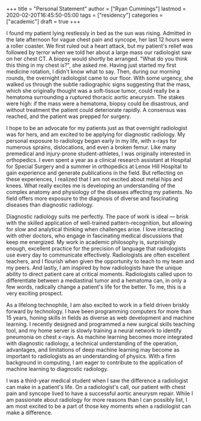 +++
title = "Personal Statement"
author = ["Ryan Cummings"]
lastmod = 2020-02-20T16:45:50-05:00
tags = ["residency"]
categories = ["academic"]
draft = true
+++

I found my patient lying restlessly in bed as the sun was rising. Admitted in the late afternoon for vague chest pain and syncope, her last 12 hours were a roller coaster. We first ruled out a heart attack, but my patient's relief was followed by terror when we told her about a large mass our radiologist saw on her chest CT. A biopsy would shortly be arranged. "What do you think this thing in my chest is?", she asked me. Having just started my first medicine rotation, I didn't know what to say. Then, during our morning rounds, the overnight radiologist came to our floor. With some urgency, she walked us through the subtle radiographic signs suggesting that the mass, which she originally thought was a soft-tissue tumor, could really be a hematoma surrounding a ruptured thoracic aortic aneurysm. The stakes were high: if the mass were a hematoma, biopsy could be disastrous, and without treatment the patient could deteriorate rapidly. A consensus was reached, and the patient was prepped for surgery.

I hope to be an advocate for my patients just as that overnight radiologist was for hers, and am excited to be applying for diagnostic radiology. My personal exposure to radiology began early in my life, with x-rays for numerous sprains, dislocations, and even a broken femur. Like many premedical and injury-prone student-athletes, I was originally interested in orthopedics. I even spent a year as a clinical research assistant at Hospital for Special Surgery and a summer in orthopedics at Lenox Hill Hospital to gain experience and generate publications in the field. But reflecting on these experiences, I realized that I am not excited about metal hips and knees. What really excites me is developing an understanding of the complex anatomy and physiology of the diseases affecting my patients. No field offers more exposure to the diagnosis of diverse and fascinating diseases than diagnostic radiology.

Diagnostic radiology suits me perfectly. The pace of work is ideal — brisk with the skilled application of well-trained pattern-recognition, but allowing for slow and analytical thinking when challenges arise. I love interacting with other doctors, who engage in fascinating medical discussions that keep me energized. My work in academic philosophy is, surprisingly enough, excellent practice for the precision of language that radiologists use every day to communicate effectively. Radiologists are often excellent teachers, and I flourish when given the opportunity to teach to my team and my peers. And lastly, I am inspired by how radiologists have the unique ability to direct patient care at critical moments. Radiologists called upon to differentiate between a mediastinal tumor and a hematoma can, in only a few words, radically change a patient's life for the better. To me, this is a very exciting prospect.

As a lifelong technophile, I am also excited to work in a field driven briskly forward by technology. I have been programming computers for more than 15 years, honing skills in fields as diverse as web development and machine learning. I recently designed and programmed a new surgical skills teaching tool, and my home server is slowly training a neural network to identify pneumonia on chest x-rays. As machine learning becomes more integrated with diagnostic radiology, a technical understanding of the operation, advantages, and limitations of deep machine learning may become as important to radiologists as an understanding of physics. With a firm background in computing, I am eager to contribute to the application of machine learning to diagnostic radiology.

I was a third-year medical student when I saw the difference a radiologist can make in a patient's life. On a radiologist's call, our patient with chest pain and syncope lived to have a successful aortic aneurysm repair. While I am passionate about radiology for more reasons than I can possibly list, I am most excited to be a part of those key moments when a radiologist can make a difference.
